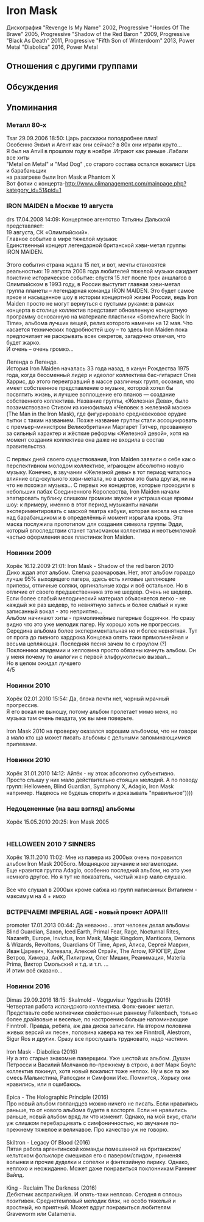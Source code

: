 # Iron Mask

Дискография
"Revenge Is My Name" 2002, Progressive
"Hordes Of The Brave" 2005, Progressive
"Shadow of the Red Baron " 2009, Progressive
"Black As Death" 2011, Progressive
"Fifth Son of Winterdoom" 2013, Power Metal
"Diabolica" 2016, Power Metal

## Отношения с другими группами


## Обсуждения


## Упоминания

### Металл 80-х

Tsar 29.09.2006 18:50:
Царь расскажи поподробнее плиз!<BR>Особенно Энвил и Агент как они сейчас? в 80х они играли круто...<BR>Я был на Anvil в прошлом году в ноябре .Играют как раньше .Лабали все хиты <BR>"Metal on Metal" и "Mad Dog" ,со старого состава остался вокалист Lips и барабаньщик<BR>на разагреве были Iron Mask и Phantom X<BR>Вот фотки с концерта-<A HREF="http://www.olimanagement.com/mainpage.php?kategory_id=51&pid=1" TARGET="_blank">http://www.olimanagement.com/mainpage.php?kategory_id=51&pid=1</A><BR>

### IRON MAIDEN в Москве 19 августа

drs 17.04.2008 14:09:
Концертное агентство Татьяны Дальской представляет:<BR>19 августа, СК «Олимпийский».<BR>Главное событие в мире тяжелой музыки:<BR>Единственный концерт легендарной британской хэви-метал группы IRON MAIDEN.<BR><BR>Этого события страна ждала 15 лет, и вот, мечты становятся реальностью: 19 августа 2008 года любителей тяжелой музыки ожидает поистине историческое событие: спустя 15 лет после трех аншлагов в Олимпийском в 1993 году, в России выступит главная хэви-метал группа планеты – легендарная команда IRON MAIDEN. Это будет самое яркое и насыщенное шоу в истории концертной жизни России, ведь Iron Maiden просто не могут вернуться с пустыми руками: в рамках концерта в столице коллектив представит обновленную концертную программу основанную на материале пластинки «Somewhere Back In Time», альбома лучших вещей, релиз которого намечен на 12 мая. Что касается технических подробностей шоу – то здесь Iron Maiden пока предпочитает не раскрывать всех секретов, загадочно отвечая, что будет жарко. <BR>И очень – очень громко… <BR><BR>Легенда о Легенде.<BR>История Iron Maiden началась 33 года назад, в канун Рождества 1975 года, когда бессменный лидер и идеолог коллектива бас-гитарист Стив Харрис, до этого переигравший в массе различных групп, осознал, что имеет собственное представление о музыке, которой хотел бы посвятить жизнь, и лучшее воплощение его планов — создание собственного коллектива. Название группы, «Железная Дева», было позаимствовано Стивом из кинофильма «Человек в железной маске» (The Man in the Iron Mask), где фигурировало средневековое орудие пытки с таким названием. Позже название группы стали ассоциировать с премьер-министром Великобритании Маргарет Тэтчер, прозванную за сильный характер и жёсткие реформы «Железной девой», хотя на момент создания коллектива она даже не входила в состав правительства.<BR><BR>С первых дней своего существования, Iron Maiden заявили о себе как о перспективном молодом коллективе, играющем абсолютно новую музыку. Конечно, в звучании «Железной девы» в тот период читалось влияние олд-скульного хэви-метала, но в целом это была другая, ни на что не похожая музыка… С первых же концертов, которые проходили в небольших пабах Соединенного Королевства, Iron Maiden начали эпатировать публику слишком громким звуком и устрашающе яркими шоу: к примеру, именно в этот период музыканты начали экспериментировать с маской театра кабуки, которая висела на стене над барабанщиком и в определённый момент изрыгала кровь. Эта маска послужила прототипом для создания символа группы Эдди, который впоследствии станет талисманом коллектива и неотъемлемой частью оформления всех пластинок Iron Maiden. <BR>

### Новинки 2009

Хорёк 16.12.2009 21:01:
Iron Mask - Shadow of the red baron 2010<BR>Дико ждал этот альбом. Слегка разочарован. Нет, этот альбом гораздо лучше 95% выходящего пагера, здесь есть хитовые цепляющие припевы, отличные соляки, оргинальные ходы и всё остальное. Но в отличие от своего предшественника это не шедевр. Очень не шедевр. Если более слабый мелодический материал объясняется легко - не каждый же раз шедевр, то невнятную запись и более слабый и хуже записанный вокал - это неприятно...<BR>Альбом начинают хиты - прямолинейные пагерные бодрячки. Но сразу видно что это уже мелодик пагер. Ну хорошо хоть не прогрессив. Середина альбома более экспериментальная но и более невнятная. Тут от прога до пивного хардрока.Концовка опять таки прямолинейная и весьма цепляющая. Последняя песня зачем то с гроулом (?)<BR>Поклонники эпидемии и хелловина просто обязаны качнуть альбом. Он у меня почему то аналогии с первой эльфрукописью вызвал...<BR>Но в целом ожидал лучшего <BR>4/5

### Новинки 2010

Хорёк 02.01.2010 15:54:
Да, блэка почти нет, чорный мрачный прогрессив.<BR>Я его вокал не выношу, потому альбом пролетает мимо меня, но музыка там очень пездата, уж вы мне поверьте.<BR><BR>Iron Mask 2010 на проверку оказался хорошим альбомом, что ни говори а мало кто ща может писать альбомы с дельными запоминающимися припевами.

### Новинки 2010

Хорёк 31.01.2010 14:12:
Айтёк - ну этож абсолютно субъективно.<BR>Просто слышу у них мало действительно стоящих мелодий. А по поводу групп: Helloween, Blind Guardian, Symphony X, Adagio, Iron Mask например. Надеюсь не будешь спорить и доказывать "правильное"))))

### Недоцененные (на ваш взгляд) альбомы

Хорёк 15.05.2010 20:25:
Iron Mask 2005<BR><BR>

### HELLOWEEN 2010 7 SINNERS

Хорёк 19.11.2010 11:02:
Мне из павера из 2000ых очень понравился альбом Iron Mask 2005ого. Мощняцкое звучание и мегамелодии.<BR>Еще нравится группа Adagio, особенно последний альбом, но это уже немного другое. Но я тут не показатель, чистый жанр мало слушаю.<BR><BR>Все что слушал в 2000ых кроме сабжа из групп написанных Виталием - максимум на 4 + имхо

### ВСТРЕЧАЕМ! IMPERIAL AGE - новый проект АОРА!!!

promoter 17.01.2013 00:44:
Да неважно... этот человек делал альбомы Blind Guardian, Saxon, Iced Earth, Primal Fear, Rage, Nocturnal Rites, Nazareth, Europe, Invictus, Iron Mask, Magic Kingdom, Manticora, Demons & Wizards, Revoltons, Guardians Of Time, Ария, Алиса, Сергей Маврин, Иван Царевич, Калевала, Алексей Страйк, The Arrow, КРЮГЕР, Дом Ветров, Химера, АнЖ, Пилигрим, Олег Мишин, Реанимация, Materia Prima, Виктор Смольский и т.д. и т.п. ...<BR>И этим всё сказано...

### Новинки 2016

Dimas 29.09.2016 18:15:
Skalmold - Vogguvisur Yggdrasils (2016)<BR>Четвертая работа исландского коллектива. Фолк-викинг метал. Представьте себе мотивчики свойственные раннему Falkenbach, только более драйвовые и веселые, по настроению больше напоминающие Finntroll. Правда, ребята, аж два диска записали. На втором половина живых версий их песен, половина кавера на тех же Finntroll, Alestrom, Sigur Ros и других. Сразу все прослушать трудновато, надо частями.<BR><BR>Iron Mask - Diabolica (2016)<BR>Ну а это старые знакомые паверщики. Уже шестой их альбом. Душан Петросси и Василий Молчанов по-прежнему в строю, а вот Марк Боулс коллектив покинул, хотя новый вокалист тоже неплох. Ну и все та же смесь Мальмстина, Рапсодии и Симфони Икс. Помнится,. Хорьку они нравились, или я ошибаюсь.<BR><BR>Epica - The Holographic Principle (2016)<BR>Про новый альбом голландцев можно ничего не писать. Если нравились раньше, то от нового альбома будете в восторге. Если не нравились раньше, новый альбом вряд ли что изменит. Однако, на мой вкус, стали уж слишком перебарщивать с симфоничностью, но звучание по-прежнему тяжелое и величавое. Про качество уж не говорю.<BR><BR>Skiltron - Legacy Of Blood (2016)<BR>Пятая работа аргентинской команды помешанной на британском/кельтском фольклоре смешивая его с павером/спидом, применяя волынки и прочие дуделки и сопелки и фэнтезийную лирику. Однако, неплохо и неожиданно. Может даже понравиться поклонникам Раннинг Вайлд.<BR><BR>King - Reclaim The Darkness (2016)<BR>Дебютник австралийцев. И опять-таки неплохо. Сегодня я сплошь позитивен. Среднетемповый мелодик блэк, не особо тяжелый и яростный, но приятный. Может вдруг понравиться любителям Graveworm или Catamenia.

